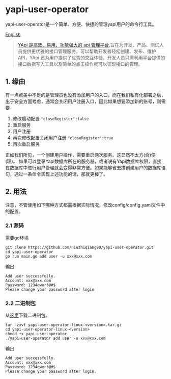 # yapi-user-operator
yapi-user-operator是一个简单、方便、快捷的管理yapi用户的命令行工具。

[English](./README.md)

> [YApi 是高效、易用、功能强大的 api 管理平台](https://github.com/YMFE/yapi),旨在为开发、产品、测试人员提供更优雅的接口管理服务。可以帮助开发者轻松创建、发布、维护 API，YApi 还为用户提供了优秀的交互体验，开发人员只需利用平台提供的接口数据写入工具以及简单的点击操作就可以实现接口的管理。

## 1. 缘由
有一点点美中不足的是管理员也没有添加用户的入口，而在我们私有化部署之后，出于安全方面考虑，通常会关闭用户注册入口，因此如果想要添加新的账号，则需要
1. 修改启动配置 `"closeRegister":false`
2. 重启服务
3. 用户注册
4. 再次修改配置关闭用户注册 `"closeRegister":true`
6. 再次重启服务

正如我们所见，一个创建用户操作，需要重启两次服务。这显然不太方(合)便(理)。
如果可以登录Yapi数据库所在的服务器，或者说有Yapi数据库权限，直接在数据库中进行用户管理就会变得非常方便。如果能够省去拼创建用户的数据库语句，通过一条命令实现上述功能的话，那就更棒了。


## 2. 用法
注意，不管使用如下哪种方式都需根据实际情况，修改config/config.yaml文件中的配置。

### 2.1 源码
需要go环境
```
git clone https://github.com/niuzhiqiang90/yapi-user-operator.git
cd yapi-user-operator
go run main.go add user -u xxx@xxx.com
```
输出
```
Add user successfully.
Account: xxx@xxx.com
Password: 1234qwer!@#$
Please change your password after login
```

### 2.2 二进制包
从[这里](https://github.com/niuzhiqiang90/yapi-user-operator/releases)下载二进制包。
```
tar -zxvf yapi-user-operator-linux-<version>.tar.gz
cd yapi-user-operator-linux-<version>
chmod +x yapi-user-operator
./yapi-user-operator add user -u xxx@xxx.com
```
输出
```
Add user successfully.
Account: xxx@xxx.com
Password: 1234qwer!@#$
Please change your password after login.
```



